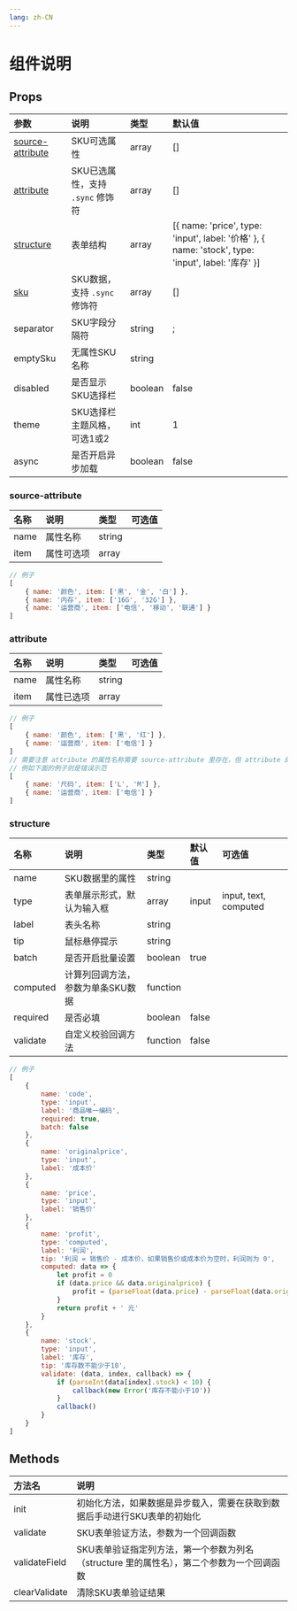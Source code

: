 ```yaml
---
lang: zh-CN
---
```


# 组件说明

## Props

| 参数                                  | 说明                             | 类型    | 默认值                                                                                             |
| :------------------------------------ | :------------------------------- | :------ | :------------------------------------------------------------------------------------------------- |
| [source-attribute](#source-attribute) | SKU可选属性                      | array   | []                                                                                                 |
| [attribute](#attribute)               | SKU已选属性，支持 `.sync` 修饰符 | array   | []                                                                                                 |
| [structure](#structure)               | 表单结构                         | array   | [{ name: 'price', type: 'input', label: '价格' }, { name: 'stock', type: 'input', label: '库存' }] |
| [sku](#sku)                           | SKU数据，支持 `.sync` 修饰符     | array   | []                                                                                                 |
| separator                             | SKU字段分隔符                    | string  | ;                                                                                                  |
| emptySku                              | 无属性SKU名称                    | string  |                                                                                                    |
| disabled                              | 是否显示SKU选择栏                | boolean | false                                                                                              |
| theme                                 | SKU选择栏主题风格，可选1或2      | int     | 1                                                                                                  |
| async                                 | 是否开启异步加载                 | boolean | false                                                                                              |

### source-attribute

| 名称 | 说明       | 类型   | 可选值 |
| :--- | :--------- | :----- | :----- |
| name | 属性名称   | string |        |
| item | 属性可选项 | array  |        |


```js
// 例子
[
	{ name: '颜色', item: ['黑', '金', '白'] },
	{ name: '内存', item: ['16G', '32G'] },
	{ name: '运营商', item: ['电信', '移动', '联通'] }
]
```

### attribute

| 名称 | 说明       | 类型   | 可选值 |
| :--- | :--------- | :----- | :----- |
| name | 属性名称   | string |        |
| item | 属性已选项 | array  |        |


```js
// 例子
[
	{ name: '颜色', item: ['黑', '红'] },
	{ name: '运营商', item: ['电信'] }
]
// 需要注意 attribute 的属性名称需要 source-attribute 里存在，但 attribute 的属性已选项则没有限制
// 例如下面的例子则是错误示范
[
	{ name: '尺码', item: ['L', 'M'] },
	{ name: '运营商', item: ['电信'] }
]
```

### structure

| 名称     | 说明                              | 类型     | 默认值 | 可选值                |
| :------- | :-------------------------------- | :------- | :----- | :-------------------- |
| name     | SKU数据里的属性                   | string   |        |                       |
| type     | 表单展示形式，默认为输入框        | array    | input  | input, text, computed |
| label    | 表头名称                          | string   |        |                       |
| tip      | 鼠标悬停提示                      | string   |        |                       |
| batch    | 是否开启批量设置                  | boolean  | true   |                       |
| computed | 计算列回调方法，参数为单条SKU数据 | function |        |                       |
| required | 是否必填                          | boolean  | false  |                       |
| validate | 自定义校验回调方法                | function | false  |                       |

```js
// 例子
[
	{
		name: 'code',
		type: 'input',
		label: '商品唯一编码',
		required: true,
		batch: false
	},
	{
		name: 'originalprice',
		type: 'input',
		label: '成本价'
	},
	{
		name: 'price',
		type: 'input',
		label: '销售价'
	},
	{
		name: 'profit',
		type: 'computed',
		label: '利润',
		tip: '利润 = 销售价 - 成本价，如果销售价或成本价为空时，利润则为 0',
		computed: data => {
			let profit = 0
			if (data.price && data.originalprice) {
				profit = (parseFloat(data.price) - parseFloat(data.originalprice)).toFixed(2)
			}
			return profit + ' 元'
		}
	},
	{
		name: 'stock',
		type: 'input',
		label: '库存',
		tip: '库存数不能少于10',
		validate: (data, index, callback) => {
			if (parseInt(data[index].stock) < 10) {
				callback(new Error('库存不能小于10'))
			}
			callback()
		}
	}
]
```

## Methods

| 方法名        | 说明                                                                                      |
| :------------ | :---------------------------------------------------------------------------------------- |
| init          | 初始化方法，如果数据是异步载入，需要在获取到数据后手动进行SKU表单的初始化                 |
| validate      | SKU表单验证方法，参数为一个回调函数                                                       |
| validateField | SKU表单验证指定列方法，第一个参数为列名（structure 里的属性名），第二个参数为一个回调函数 |
| clearValidate | 清除SKU表单验证结果                                                                       |
